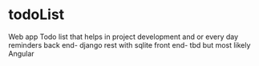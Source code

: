 # todoList
Web app Todo list that helps in project development and or every day reminders
 back end- django rest with sqlite
 front end- tbd but most likely Angular
